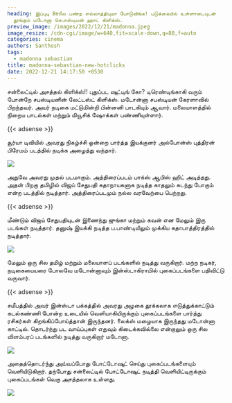 ```yaml
---
heading: இப்புடி Bedல பண்ற எல்லாத்தியுமா போடுவிங்க! படுக்கையில் உள்ளாடையுடன்
  தூங்கும் மடோனா செபாஸ்டியன் ஹாட் கிளிக்ஸ்.
preview_image: /images/2022/12/21/madonna.jpeg
image_resize: /cdn-cgi/image/w=640,fit=scale-down,q=80,f=auto
categories: cinema
authors: Santhosh
tags:
  - madonna sebastian
title: madonna-sebastian-new-hotclicks
date: 2022-12-21 14:17:50 +0530
---
```

சன்லைட்டில் அசத்தல் கிளிக்ஸ்!! புதுப்பட ஷுட்டிங் கோ? டிரெண்டிங்காகி வரும் போன்றே சபஸ்டியனின் லேட்டஸ்ட் கிளிக்ஸ்.
மடோன்னா சபஸ்டியன் கேரளாவில் பிறந்தவர். அவர் நடிகை மட்டுமின்றி பின்னனி பாடகியும் ஆவார். மலையாளத்தில் நிறைய பாடல்கள் மற்றும் மியூசிக் ஷோக்கள் பண்ணியுள்ளார். 

{{< adsense >}}

சூர்யா டிவியில் அவரது நிகழ்ச்சி ஒன்றை பார்த்த இயக்குனர் அல்போன்ஸ் புத்திரன் பிரேமம் படத்தில் நடிக்க அழைத்து வந்தார். 

![](/images/2022/12/21/madonna-sebastian-new-hotclicks.jpeg)

அதுவே அவரது முதல் படமாகும். அத்திரைப்படம் பாக்ஸ் ஆபிஸ் ஹிட் அடித்தது. அதன் பிறகு தமிழில் விஜய் சேதுபதி கதாநாயகனாக நடித்த காதலும் கடந்து போகும் என்ற படத்தில் நடித்தார். அத்திரைப்படமும் நல்ல வரவேற்பை பெற்றது.

{{< adsense >}}


மீண்டும் விஜய் சேதுபதியுடன் இணைந்து ஜுங்கா மற்றும் கவன் என மேலும் இரு படங்கள் நடித்தார். தனுஷ் இயக்கி நடித்த ப.பாண்டியிலும் முக்கிய கதாபாத்திரத்தில் நடித்தார். 

![](/images/2022/12/21/madonna-sebastian-new-hotclicks2.jpeg)

மேலும் ஒரு சில தமிழ் மற்றும் மலையாளப் படங்களில் நடித்து வருகிறார். மற்ற நடிகர், நடிகையையரை போலவே மடோன்னாவும் இன்ஸ்டாகிராமில் புகைப்படங்களை பதிவிட்டு வருவார்.

{{< adsense >}}


சமீபத்தில் அவர் இன்ஸ்டா பக்கத்தில் அவரது அழகை தூக்கலாக எடுத்துக்காட்டும் கடல்கண்ணி போன்ற உடையில் வெளியாகியிருக்கும் புகைப்படங்களை பார்த்து ரசிகர்கள் கிறங்கிப்போய்த்தான் இருந்தனர். லைக்ஸ் மழையாக இருந்தது  மடோன்னா காட்டில்.‌ 
தொடர்ந்து பட வாய்ப்புகள் எதுவும் கிடைக்கவில்லை என்றாலும் ஒரு சில விளம்பரப் படங்களில் நடித்து வருகிறார் மடோனா. 

![](/images/2022/12/21/madonna-sebastian-new-hotclicks6.jpeg)

அதைத்தொடர்ந்து அவ்வப்போது போட்டோஷுட் செய்து புகைப்படங்களையும் வெளியிடுகிறார். தற்போது சன்லைட்டில் போட்டோஷுட் நடித்தி வெளியிட்டிருக்கும் புகைப்படங்கள் வெகு அசத்தலாக உள்ளது.

![](/images/2022/12/21/madonna-sebastian-new-hotclicks8.jpeg)